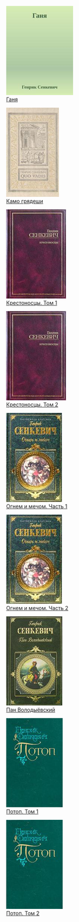 ![](Ганя.jpg)  
[Ганя](Ганя)

![](Камо%20грядеши.jpg)  
[Камо грядеши](Камо%20грядеши)

![](Крестоносцы.%20Том%201.jpg)  
[Крестоносцы. Том 1](Крестоносцы.%20Том%201)

![](Крестоносцы.%20Том%202.jpg)  
[Крестоносцы. Том 2](Крестоносцы.%20Том%202)

![](Огнем%20и%20мечом.%20Часть%201.jpg)  
[Огнем и мечом. Часть 1](Огнем%20и%20мечом.%20Часть%201)

![](Огнем%20и%20мечом.%20Часть%202.jpg)  
[Огнем и мечом. Часть 2](Огнем%20и%20мечом.%20Часть%202)

![](Пан%20Володыёвский.jpg)  
[Пан Володыёвский](Пан%20Володыёвский)

![](Потоп.%20Том%201.jpg)  
[Потоп. Том 1](Потоп.%20Том%201)

![](Потоп.%20Том%202.jpg)  
[Потоп. Том 2](Потоп.%20Том%202)

